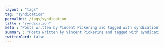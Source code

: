 ```yaml
---
layout : "tags"
tag: "syndication"
permalink: /tags/syndication
title : "syndication"
meta : "Posts written by Vincent Pickering and tagged with syndication"
summary : "Posts written by Vincent Pickering and tagged with syndication"
twitterCard: false
---
```

